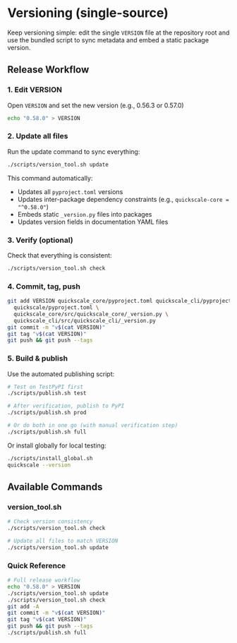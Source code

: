 # Versioning (single-source)

Keep versioning simple: edit the single `VERSION` file at the repository root
and use the bundled script to sync metadata and embed a static package version.

## Release Workflow

### 1. Edit VERSION
Open `VERSION` and set the new version (e.g., 0.56.3 or 0.57.0)

```bash
echo "0.58.0" > VERSION
```

### 2. Update all files
Run the update command to sync everything:

```bash
./scripts/version_tool.sh update
```

This command automatically:
- Updates all `pyproject.toml` versions
- Updates inter-package dependency constraints (e.g., `quickscale-core = "^0.58.0"`)
- Embeds static `_version.py` files into packages
- Updates version fields in documentation YAML files

### 3. Verify (optional)
Check that everything is consistent:

```bash
./scripts/version_tool.sh check
```

### 4. Commit, tag, push

```bash
git add VERSION quickscale_core/pyproject.toml quickscale_cli/pyproject.toml \
  quickscale/pyproject.toml \
  quickscale_core/src/quickscale_core/_version.py \
  quickscale_cli/src/quickscale_cli/_version.py
git commit -m "v$(cat VERSION)"
git tag "v$(cat VERSION)"
git push && git push --tags
```

### 5. Build & publish
Use the automated publishing script:

```bash
# Test on TestPyPI first
./scripts/publish.sh test

# After verification, publish to PyPI
./scripts/publish.sh prod

# Or do both in one go (with manual verification step)
./scripts/publish.sh full
```

Or install globally for local testing:

```bash
./scripts/install_global.sh
quickscale --version
```

## Available Commands

### version_tool.sh

```bash
# Check version consistency
./scripts/version_tool.sh check

# Update all files to match VERSION
./scripts/version_tool.sh update
```

### Quick Reference

```bash
# Full release workflow
echo "0.58.0" > VERSION
./scripts/version_tool.sh update
./scripts/version_tool.sh check
git add -A
git commit -m "v$(cat VERSION)"
git tag "v$(cat VERSION)"
git push && git push --tags
./scripts/publish.sh full
```

